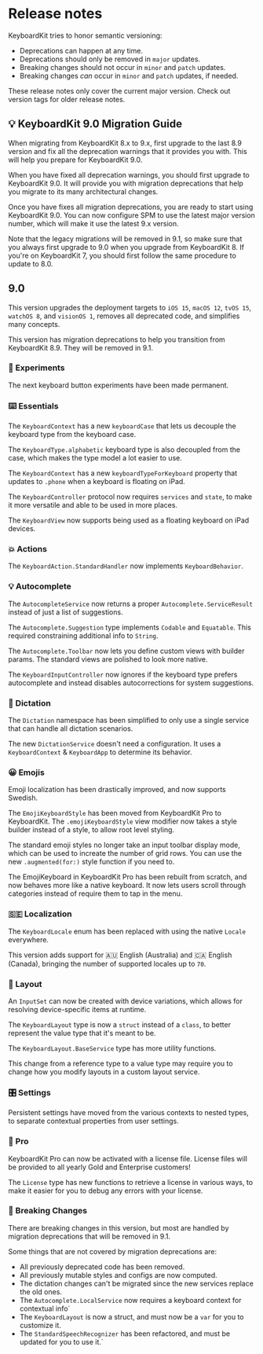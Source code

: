 # Release notes

KeyboardKit tries to honor semantic versioning:

* Deprecations can happen at any time.
* Deprecations should only be removed in `major` updates.
* Breaking changes should not occur in `minor` and `patch` updates.
* Breaking changes *can* occur in `minor` and `patch` updates, if needed.

These release notes only cover the current major version. Check out version tags for older release notes.  


## 💡 KeyboardKit 9.0 Migration Guide

When migrating from KeyboardKit 8.x to 9.x, first upgrade to the last 8.9 version and fix all the deprecation warnings that it provides you with. This will help you prepare for KeyboardKit 9.0.

When you have fixed all deprecation warnings, you should first upgrade to KeyboardKit 9.0. It will provide you with migration deprecations that help you migrate to its many architectural changes.

Once you have fixes all migration deprecations, you are ready to start using KeyboardKit 9.0. You can now configure SPM to use the latest major version number, which will make it use the latest 9.x version.

Note that the legacy migrations will be removed in 9.1, so make sure that you always first upgrade to 9.0 when you upgrade from KeyboardKit 8. If you're on KeyboardKit 7, you should first follow the same procedure to update to 8.0.



## 9.0

This version upgrades the deployment targets to `iOS 15`, `macOS 12`, `tvOS 15`, `watchOS 8`, and `visionOS 1`, removes all deprecated code, and simplifies many concepts.

This version has migration deprecations to help you transition from KeyboardKit 8.9. They will be removed in 9.1. 

### 🧪 Experiments

The next keyboard button experiments have been made permanent.

### ⌨️ Essentials

The `KeyboardContext` has a new `keyboardCase` that lets us decouple the keyboard type from the keyboard case. 

The `KeyboardType.alphabetic` keyboard type is also decoupled from the case, which makes the type model a lot easier to use.

The `KeyboardContext` has a new `keyboardTypeForKeyboard` property that updates to `.phone` when a keyboard is floating on iPad.

The `KeyboardController` protocol now requires `services` and `state`, to make it more versatile and able to be used in more places.

The `KeyboardView` now supports being used as a floating keyboard on iPad devices.

### 💥 Actions

The `KeyboardAction.StandardHandler` now implements `KeyboardBehavior`.

### 💡 Autocomplete

The `AutocompleteService` now returns a proper `Autocomplete.ServiceResult` instead of just a list of suggestions.

The `Autocomplete.Suggestion` type implements `Codable` and `Equatable`. This required constraining additional info to `String`.

The `Autocomplete.Toolbar` now lets you define custom views with builder params. The standard views are polished to look more native.

The `KeyboardInputController` now ignores if the keyboard type prefers autocomplete and instead disables autocorrections for system suggestions.

### 🎤 Dictation

The `Dictation` namespace has been simplified to only use a single service that can handle all dictation scenarios.

The new `DictationService` doesn't need a configuration. It uses a `KeyboardContext` & `KeyboardApp` to determine its behavior.

### 😀 Emojis

Emoji localization has been drastically improved, and now supports Swedish. 

The `EmojiKeyboardStyle` has been moved from KeyboardKit Pro to KeyboardKit. The `.emojiKeyboardStyle` view modifier now takes a style builder instead of a style, to allow root level styling.

The standard emoji styles no longer take an input toolbar display mode, which can be used to increate the number of grid rows. You can use the new `.augmented(for:)` style function if you need to.

The EmojiKeyboard in KeyboardKit Pro has been rebuilt from scratch, and now behaves more like a native keyboard. It now lets users scroll through categories instead of require them to tap in the menu.

### 🇸🇪 Localization

The `KeyboardLocale` enum has been replaced with using the native `Locale` everywhere.

This version adds support for 🇦🇺 English (Australia) and 🇨🇦 English (Canada), bringing the number of supported locales up to `70`.

### 🔣 Layout

An `InputSet` can now be created with device variations, which allows for resolving device-specific items at runtime.

The `KeyboardLayout` type is now a `struct` instead of a `class`, to better represent the value type that it's meant to be.

The `KeyboardLayout.BaseService` type has more utility functions.

This change from a reference type to a value type may require you to change how you modify layouts in a custom layout service.

### 🎛️ Settings

Persistent settings have moved from the various contexts to nested types, to separate contextual properties from user settings.

### 👑 Pro

KeyboardKit Pro can now be activated with a license file. License files will be provided to all yearly Gold and Enterprise customers!

The `License` type has new functions to retrieve a license in various ways, to make it easier for you to debug any errors with your license. 

### 🚨 Breaking Changes

There are breaking changes in this version, but most are handled by migration deprecations that will be removed in 9.1. 

Some things that are not covered by migration deprecations are:

* All previously deprecated code has been removed.
* All previously mutable styles and configs are now computed.
* The dictation changes can't be migrated since the new services replace the old ones.
* The `Autocomplete.LocalService` now requires a keyboard context for contextual info`
* The `KeyboardLayout` is now a struct, and must now be a `var` for you to customize it.
* The `StandardSpeechRecognizer` has been refactored, and must be updated for you to use it.`
